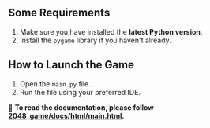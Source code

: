 ## Some Requirements
1. Make sure you have installed the **latest Python version**.
2. Install the `pygame` library if you haven't already.

## How to Launch the Game
1. Open the `main.py` file.
2. Run the file using your preferred IDE.

📄 **To read the documentation, please follow [2048_game/docs/html/main.html](2048_game/docs/html/main.html).**
